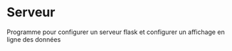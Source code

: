 # Serveur
Programme pour configurer un serveur flask et configurer un affichage en ligne des données

